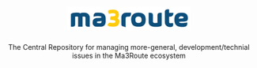 <h1 align="center">
    <img src="logo.png" alt="Ma3Route Logo" />
    <br />
</h1>

<p align="center">The Central Repository for managing more-general,
development/technial issues in the Ma3Route ecosystem</p>
